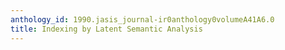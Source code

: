 ```yaml
---
anthology_id: 1990.jasis_journal-ir0anthology0volumeA41A6.0
title: Indexing by Latent Semantic Analysis
---
```

